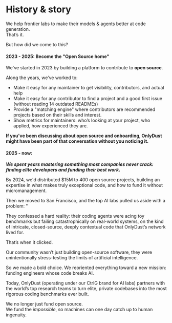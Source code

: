 # History & story

We help frontier labs to make their models & agents better at code generation. \
That’s it. &#x20;

But how did we come to this?&#x20;

#### **2023 - 2025:** Become the "Open Source home"

We've started in 2023 by building a platform to contribute to **open source**.&#x20;

Along the years, we’ve worked to:

* Make it easy for any maintainer to get visibility, contributors, and actual help
* Make it easy for any contributor to find a project and a good first issue (without reading 14 outdated READMEs)
* Provide a "matching engine" where contributors are recommended projects based on their skills and interest.
* Show metrics for maintainers: who’s looking at your project, who applied, how experienced they are.

**If you've been discussing about open source and onboarding, OnlyDust might have been part of that conversation without you noticing it.**&#x20;

#### **2025 - now:**&#x20;

_**We spent years mastering something most companies never crack: finding elite developers and funding their best work.**_&#x20;

By 2024, we'd distributed $15M to 400 open source projects, building an expertise in what makes truly exceptional code, and how to fund it without micromanagement.&#x20;

Then we moved to San Francisco, and the top AI labs pulled us aside with a problem: "

They confessed a hard reality: their coding agents were acing toy benchmarks but failing catastrophically on real-world systems, on the kind of intricate, closed-source, deeply contextual code that OnlyDust’s network lived for.&#x20;

That’s when it clicked.&#x20;

Our community wasn’t just building open-source software, they were unintentionally stress-testing the limits of artificial intelligence.

So we made a bold choice. We reoriented everything toward a new mission: funding engineers whose code breaks AI.&#x20;

Today, OnlyDust (operating under our CtrlG brand for AI labs) partners with the world’s top research teams to turn elite, private codebases into the most rigorous coding benchmarks ever built.

We no longer just fund open source.\
We fund the _impossible_, so machines can one day catch up to human ingenuity.




